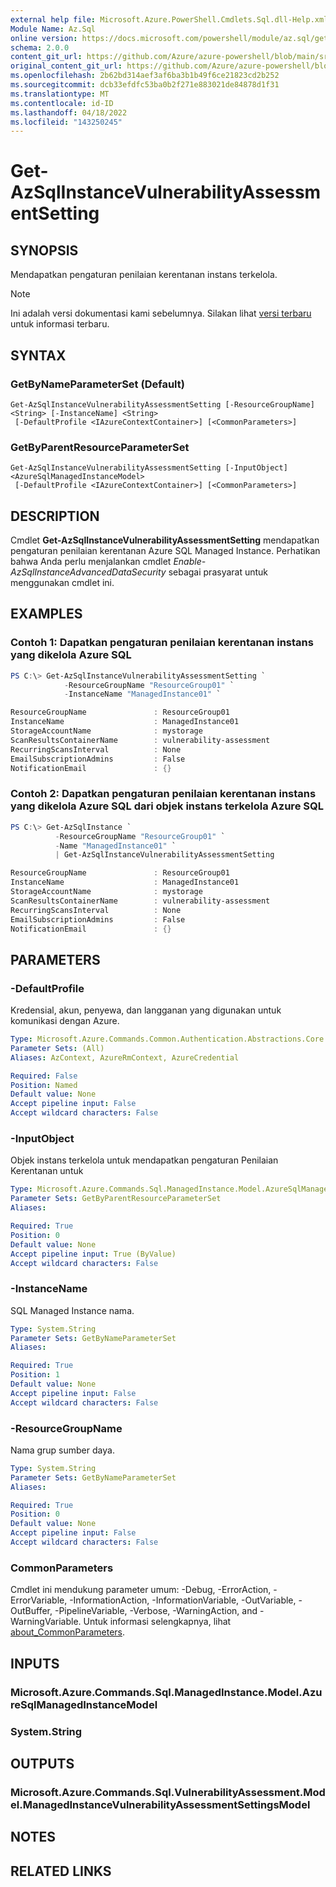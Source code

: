 ```yaml
---
external help file: Microsoft.Azure.PowerShell.Cmdlets.Sql.dll-Help.xml
Module Name: Az.Sql
online version: https://docs.microsoft.com/powershell/module/az.sql/get-azsqlinstancevulnerabilityassessmentsetting
schema: 2.0.0
content_git_url: https://github.com/Azure/azure-powershell/blob/main/src/Sql/Sql/help/Get-AzSqlInstanceVulnerabilityAssessmentSetting.md
original_content_git_url: https://github.com/Azure/azure-powershell/blob/main/src/Sql/Sql/help/Get-AzSqlInstanceVulnerabilityAssessmentSetting.md
ms.openlocfilehash: 2b62bd314aef3af6ba3b1b49f6ce21823cd2b252
ms.sourcegitcommit: dcb33efdfc53ba0b2f271e883021de84878d1f31
ms.translationtype: MT
ms.contentlocale: id-ID
ms.lasthandoff: 04/18/2022
ms.locfileid: "143250245"
---
```

# Get-AzSqlInstanceVulnerabilityAssessmentSetting

## SYNOPSIS
Mendapatkan pengaturan penilaian kerentanan instans terkelola.

> [!NOTE]
>Ini adalah versi dokumentasi kami sebelumnya. Silakan lihat [versi terbaru](/powershell/module/az.sql/get-azsqlinstancevulnerabilityassessmentsetting) untuk informasi terbaru.

## SYNTAX

### GetByNameParameterSet (Default)
```
Get-AzSqlInstanceVulnerabilityAssessmentSetting [-ResourceGroupName] <String> [-InstanceName] <String>
 [-DefaultProfile <IAzureContextContainer>] [<CommonParameters>]
```

### GetByParentResourceParameterSet
```
Get-AzSqlInstanceVulnerabilityAssessmentSetting [-InputObject] <AzureSqlManagedInstanceModel>
 [-DefaultProfile <IAzureContextContainer>] [<CommonParameters>]
```

## DESCRIPTION
Cmdlet **Get-AzSqlInstanceVulnerabilityAssessmentSetting** mendapatkan pengaturan penilaian kerentanan Azure SQL Managed Instance.
Perhatikan bahwa Anda perlu menjalankan cmdlet *Enable-AzSqlInstanceAdvancedDataSecurity* sebagai prasyarat untuk menggunakan cmdlet ini.

## EXAMPLES

### Contoh 1: Dapatkan pengaturan penilaian kerentanan instans yang dikelola Azure SQL
```powershell
PS C:\> Get-AzSqlInstanceVulnerabilityAssessmentSetting `
            -ResourceGroupName "ResourceGroup01" `
            -InstanceName "ManagedInstance01" `

ResourceGroupName               : ResourceGroup01
InstanceName                    : ManagedInstance01
StorageAccountName              : mystorage
ScanResultsContainerName        : vulnerability-assessment
RecurringScansInterval          : None
EmailSubscriptionAdmins         : False
NotificationEmail               : {}
```

### Contoh 2: Dapatkan pengaturan penilaian kerentanan instans yang dikelola Azure SQL dari objek instans terkelola Azure SQL
```powershell
PS C:\> Get-AzSqlInstance `
          -ResourceGroupName "ResourceGroup01" `
          -Name "ManagedInstance01" `
          | Get-AzSqlInstanceVulnerabilityAssessmentSetting

ResourceGroupName               : ResourceGroup01
InstanceName                    : ManagedInstance01
StorageAccountName              : mystorage
ScanResultsContainerName        : vulnerability-assessment
RecurringScansInterval          : None
EmailSubscriptionAdmins         : False
NotificationEmail               : {}
```

## PARAMETERS

### -DefaultProfile
Kredensial, akun, penyewa, dan langganan yang digunakan untuk komunikasi dengan Azure.

```yaml
Type: Microsoft.Azure.Commands.Common.Authentication.Abstractions.Core.IAzureContextContainer
Parameter Sets: (All)
Aliases: AzContext, AzureRmContext, AzureCredential

Required: False
Position: Named
Default value: None
Accept pipeline input: False
Accept wildcard characters: False
```

### -InputObject
Objek instans terkelola untuk mendapatkan pengaturan Penilaian Kerentanan untuk

```yaml
Type: Microsoft.Azure.Commands.Sql.ManagedInstance.Model.AzureSqlManagedInstanceModel
Parameter Sets: GetByParentResourceParameterSet
Aliases:

Required: True
Position: 0
Default value: None
Accept pipeline input: True (ByValue)
Accept wildcard characters: False
```

### -InstanceName
SQL Managed Instance nama.

```yaml
Type: System.String
Parameter Sets: GetByNameParameterSet
Aliases:

Required: True
Position: 1
Default value: None
Accept pipeline input: False
Accept wildcard characters: False
```

### -ResourceGroupName
Nama grup sumber daya.

```yaml
Type: System.String
Parameter Sets: GetByNameParameterSet
Aliases:

Required: True
Position: 0
Default value: None
Accept pipeline input: False
Accept wildcard characters: False
```

### CommonParameters
Cmdlet ini mendukung parameter umum: -Debug, -ErrorAction, -ErrorVariable, -InformationAction, -InformationVariable, -OutVariable, -OutBuffer, -PipelineVariable, -Verbose, -WarningAction, and -WarningVariable. Untuk informasi selengkapnya, lihat [about_CommonParameters](http://go.microsoft.com/fwlink/?LinkID=113216).

## INPUTS

### Microsoft.Azure.Commands.Sql.ManagedInstance.Model.AzureSqlManagedInstanceModel

### System.String

## OUTPUTS

### Microsoft.Azure.Commands.Sql.VulnerabilityAssessment.Model.ManagedInstanceVulnerabilityAssessmentSettingsModel

## NOTES

## RELATED LINKS
